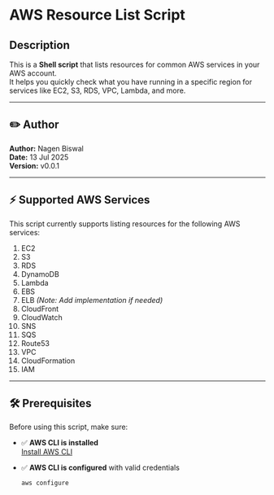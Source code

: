 # AWS Resource List Script

## Description

This is a **Shell script** that lists resources for common AWS services in your AWS account.  
It helps you quickly check what you have running in a specific region for services like EC2, S3, RDS, VPC, Lambda, and more.

---

## ✏️ Author

**Author:** Nagen Biswal  
**Date:** 13 Jul 2025  
**Version:** v0.0.1

---

## ⚡ Supported AWS Services

This script currently supports listing resources for the following AWS services:

1. EC2  
2. S3  
3. RDS  
4. DynamoDB  
5. Lambda  
6. EBS  
7. ELB *(Note: Add implementation if needed)*  
8. CloudFront  
9. CloudWatch  
10. SNS  
11. SQS  
12. Route53  
13. VPC  
14. CloudFormation  
15. IAM

---

## 🛠️ Prerequisites

Before using this script, make sure:

- ✅ **AWS CLI is installed**  
  [Install AWS CLI](https://docs.aws.amazon.com/cli/latest/userguide/getting-started-install.html)

- ✅ **AWS CLI is configured** with valid credentials  
  ```bash
  aws configure


